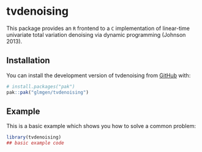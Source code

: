 
<!-- README.md is generated from README.Rmd. Please edit that file -->

# tvdenoising

<!-- badges: start -->
<!-- badges: end -->

This package provides an `R` frontend to a `C` implementation of
linear-time univariate total variation denoising via dynamic programming
(Johnson 2013).

## Installation

You can install the development version of tvdenoising from
[GitHub](https://github.com/) with:

``` r
# install.packages("pak")
pak::pak("glmgen/tvdenoising")
```

## Example

This is a basic example which shows you how to solve a common problem:

``` r
library(tvdenoising)
## basic example code
```
